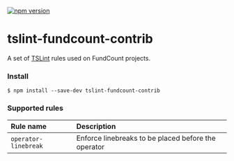 [![npm version](https://badge.fury.io/js/tslint-fundcount-contrib.svg)](https://badge.fury.io/js/tslint-fundcount-contrib)

# tslint-fundcount-contrib
A set of [TSLint](https://github.com/palantir/tslint) rules used on FundCount projects.

### Install

```
$ npm install --save-dev tslint-fundcount-contrib
```

### Supported rules

Rule name | Description
:-------- | :----------
`operator-linebreak` | Enforce linebreaks to be placed before the operator
